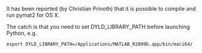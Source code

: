 It has been reported (by Christian Prinoth) that it is possible to compile and run pymat2 for OS X.

The catch is that you need to set DYLD\_LIBRARY\_PATH before launching Python, e.g.
```
export DYLD_LIBRARY_PATH=/Applications/MATLAB_R2009b.app/bin/maci64/
```